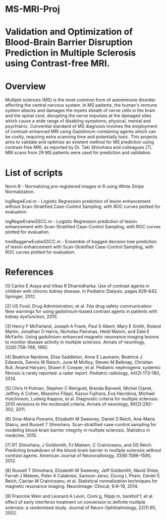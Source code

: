 # MS-MRI-Proj
# Validation and Optimization of Blood-Brain Barrier Disruption Prediction in Multiple Sclerosis using Contrast-free MRI.

# Overview

  Multiple sclerosis (MS) is the most common form of autoimmune disorder affecting the central nervous system. In MS patients, the human's immune system attacks and damages the myelin sheath of nerve cells in the brain and the spinal cord, disrupting the nerve impulses at the damaged sites which cause a wide range of disabling symptoms, physical, mental and psychiatric. Convential standard of MS diagnosis involves the employment of contrast-enhanced MRI using Gadolinium-containing agents which can be costly, requiring extra scanning time and potentially toxic. This projects aims to validate and optimize an existent method for MS prediction using contrast-free MRI, as reported by Dr. Taki Shinohara and colleagues [7]. MRI scans from 29 MS patients were used for prediction and validation. 


# List of scripts
Norm.R - Normalizing pre-registered images in R using White Stripe Normalization.

logRegwEval.m - Logistic Regression prediction of lesion enhancement without Scan-Stratified Case-Control Sampling, with ROC curves plotted for evaluation.

logRegwEvalwSSCC.m - Logistic Regression prediction of lesion enhancement with Scan-Stratified Case-Control Sampling, with ROC curves plotted for evaluation.

treeBaggerwEvalwSSCC.m - Ensemble of bagged decision tree prediction of lesion enhancement with Scan-Stratified Case-Control Sampling, with ROC curves plotted for evaluation.

# References

[1] Carlos E Araya and Vikas R Dharnidharka. Use of contrast agents in children with chronic kidney disease. In Pediatric Dialysis, pages 629–642. Springer, 2012.

[2] US Food, Drug Administration, et al. Fda drug safety communication: New warnings for using gadolinium-based contrast agents in patients with kidney dysfunction, 2010.

[3] Henry F McFarland, Joseph A Frank, Paul S Albert, Mary E Smith, Roland Martin, Jonathan O Harris, Nicholas Patronas, Heidi Maloni, and Dale E McFarlin. Using gadolinium-enhanced magnetic resonance imaging lesions to monitor disease activity in multiple sclerosis. Annals of neurology, 32(6):758–766, 1992.

[4] Beatrice Nardone, Elise Saddleton, Anne E Laumann, Beatrice J Edwards, Dennis W Raisch, June M McKoy, Steven M Belknap, Christian Bull, Anand Haryani, Shawn E Cowper, et al. Pediatric nephrogenic systemic ﬁbrosis is rarely reported: a radar report. Pediatric radiology, 44(2):173–180, 2014.

[5] Chris H Polman, Stephen C Reingold, Brenda Banwell, Michel Clanet, Jeffrey A Cohen, Massimo Filippi, Kazuo Fujihara, Eva Havrdova, Michael Hutchinson, Ludwig Kappos, et al. Diagnostic criteria for multiple sclerosis: 2010 revisions to the mcdonald criteria. Annals of neurology, 69(2):292–302, 2011.

[6] Gina-Maria Pomann, Elizabeth M Sweeney, Daniel S Reich, Ana-Maria Staicu, and Russell T Shinohara. Scan-stratiﬁed case-control sampling for modeling blood–brain barrier integrity in multiple sclerosis. Statistics in medicine, 2015.

[7] RT Shinohara, J Goldsmith, FJ Mateen, C Crainiceanu, and DS Reich. Predicting breakdown of the blood-brain barrier in multiple sclerosis without contrast agents. American Journal of Neuroradiology, 33(8):1586–1590, 2012.

[8] Russell T Shinohara, Elizabeth M Sweeney, Jeff Goldsmith, Navid Shiee, Farrah J Mateen, Peter A Calabresi, Samson Jarso, Dzung L Pham, Daniel S Reich, Ciprian M Crainiceanu, et al. Statistical normalization techniques for magnetic resonance imaging. NeuroImage: Clinical, 6:9–19, 2014.

[9] Francine Wein and Leonard A Levin. Comi g, ﬁlippi m, barkhof f, et al. effect of early interferon treatment on conversion to deﬁnite multiple sclerosis: a randomised study. Journal of Neuro-Ophthalmology, 22(1):65, 2002.
